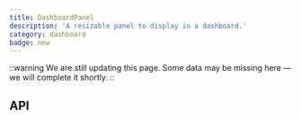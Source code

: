 ```yaml
---
title: DashboardPanel
description: 'A resizable panel to display in a dashboard.'
category: dashboard
badge: new
---
```


::warning
We are still updating this page. Some data may be missing here — we will complete it shortly.
::

## API

